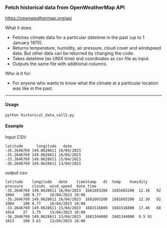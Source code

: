 ### Fetch historical data from OpenWeatherMap API
https://openweathermap.org/api

What it does:
  - Fetches climate data for a particular datetime in the past (up to 1 January 1970). 
  - Returns temperature, humidity, air pressure, cloud cover and windspeed data. But other data can be returned by changing the code. 
  - Takes datetime (as UNIX time) and coordinates as csv file as input.
  - Outputs the same file with additional columns. 

Who is it for:
  - For anyone who wants to know what the climate at a particular location was like in the past.

___

#### Usage

`python historical_data_call2.py`


#### Example

Input CSV:
```
latitude	  longitude	  date
-35.2646769	149.0628611	16/04/2023
-35.2646769	149.0628611	16/04/2023
-33.2646769	149.0628611	15/04/2023
-36.2646769	149.0628611	13/04/2023
````

output csv:
```
latitude	longitude	date	timestamp	dt	temp	humidity	pressure	clouds	wind_speed	date_time
-35.2646769	149.0628611	16/04/2023	1681603200	1681603200	12.36	92	1004	100	9.77	16/04/2023 10:00
-35.2646769	149.0628611	16/04/2023	1681603200	1681603200	12.36	92	1004	100	9.77	16/04/2023 10:00
-33.2646769	149.0628611	15/04/2023	1681516800	1681516800	17.46	68	1014	37	3.75	15/04/2023 10:00
-36.2646769	149.0628611	13/04/2023	1681344000	1681344000	9.5	91	1013	100	3.61	13/04/2023 10:00
```


